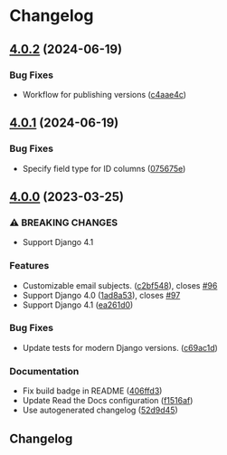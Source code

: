 # Changelog

## [4.0.2](https://github.com/cdriehuys/django-rest-email-auth/compare/v4.0.1...v4.0.2) (2024-06-19)


### Bug Fixes

* Workflow for publishing versions ([c4aae4c](https://github.com/cdriehuys/django-rest-email-auth/commit/c4aae4c77ee5af4d47211d4ee820aeff830f2d41))

## [4.0.1](https://github.com/cdriehuys/django-rest-email-auth/compare/v4.0.0...v4.0.1) (2024-06-19)


### Bug Fixes

* Specify field type for ID columns ([075675e](https://github.com/cdriehuys/django-rest-email-auth/commit/075675edb611f3b5282d2dfaa4f51411fcdbe4ec))

## [4.0.0](https://github.com/cdriehuys/django-rest-email-auth/compare/v3.0.3...v4.0.0) (2023-03-25)


### ⚠ BREAKING CHANGES

* Support Django 4.1

### Features

* Customizable email subjects. ([c2bf548](https://github.com/cdriehuys/django-rest-email-auth/commit/c2bf548873c74fa8975597f30dcaa778182f2f1d)), closes [#96](https://github.com/cdriehuys/django-rest-email-auth/issues/96)
* Support Django 4.0 ([1ad8a53](https://github.com/cdriehuys/django-rest-email-auth/commit/1ad8a53b6e5a9f792e68b01b4fc65789d23cadec)), closes [#97](https://github.com/cdriehuys/django-rest-email-auth/issues/97)
* Support Django 4.1 ([ea261d0](https://github.com/cdriehuys/django-rest-email-auth/commit/ea261d0f75f2fb89f2a558b1b82dd2387d7b885e))


### Bug Fixes

* Update tests for modern Django versions. ([c69ac1d](https://github.com/cdriehuys/django-rest-email-auth/commit/c69ac1d6c1b6e61a7e77e43dbcd62a385e02ab21))


### Documentation

* Fix build badge in README ([406ffd3](https://github.com/cdriehuys/django-rest-email-auth/commit/406ffd39213ef9ced31aea4c589e90488a33b74c))
* Update Read the Docs configuration ([f1516af](https://github.com/cdriehuys/django-rest-email-auth/commit/f1516afbaf7b163a3289348a7185adbd259eb3bc))
* Use autogenerated changelog ([52d9d45](https://github.com/cdriehuys/django-rest-email-auth/commit/52d9d45464425eb1748ea78f7bc307ba41f808d9))

## Changelog
